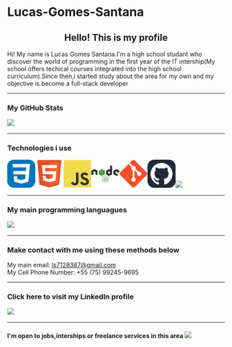 # Lucas-Gomes-Santana

<h2 style="text-align:center;">Hello! This is my profile</h2>

<p>Hi! My name is Lucas Gomes Santana.I'm a high school studant who discover the world of programming in the first year of the IT intership(My school offers techical courses integrated into the high school curriculum).Since then,i started study about the area for my own and my objective is become a full-stack developer</p>

<hr>

<h3>My GitHub Stats</h3>

![](https://github-readme-stats.vercel.app/api?username=lucas-gomes-santana&show_icons=true&theme=radical)

<hr>

<h3>Technologies i use</h3>

<img width="65px" src="https://raw.githubusercontent.com/tandpfun/skill-icons/65dea6c4eaca7da319e552c09f4cf5a9a8dab2c8/icons/CSS.svg"><img width="65px" src="https://raw.githubusercontent.com/devicons/devicon/ca28c779441053191ff11710fe24a9e6c23690d6/icons/html5/html5-original.svg"><img width="65px" src="https://raw.githubusercontent.com/devicons/devicon/ca28c779441053191ff11710fe24a9e6c23690d6/icons/javascript/javascript-original.svg"><img width="65px" src="https://raw.githubusercontent.com/devicons/devicon/ca28c779441053191ff11710fe24a9e6c23690d6/icons/nodejs/nodejs-original-wordmark.svg"><img width="65px" src="https://raw.githubusercontent.com/devicons/devicon/ca28c779441053191ff11710fe24a9e6c23690d6/icons/git/git-original.svg"><img width="65px" src="https://raw.githubusercontent.com/tandpfun/skill-icons/65dea6c4eaca7da319e552c09f4cf5a9a8dab2c8/icons/Github-Dark.svg"><img width="65px" src="https://github.com/xandemon/developer-icons/blob/0973214715ac73bb3299a11f830788a35cbfeca6/icons/typescript.svg">

<hr>

<h3>My main programming languagues</h3>

![](https://github-readme-stats.vercel.app/api/top-langs/?username=lucas-gomes-santana&layout=compact&theme=radical)

<hr>

<h3>Make contact with me using these methods below</h3>

My main email: ls7128387@gmail.com            
My Cell Phone Number: +55 (75) 99245-9695  

<hr>

<h3>Click here to visit my LinkedIn profile</h3>

<a target="_blank" rel="noopener noreferrer" href="https://www.linkedin.com/in/lucas-gomes-77892a343/">
<img width="90px" src="https://store-images.s-microsoft.com/image/apps.46485.9007199266245564.44dc7699-748d-4c34-ba5e-d04eb48f7960.df3dbdf7-e6b9-4d2a-a5ad-3b91e430d172"></a>

<hr>

<h4>I'm open to jobs,interships or freelance services in this area <img width="70px" src="https://img.freepik.com/vetores-gratis/fundo-de-negocios-aperto-de-mao-em-estilo-simples_23-2147789647.jpg?semt=ais_hybrid"></h4>

